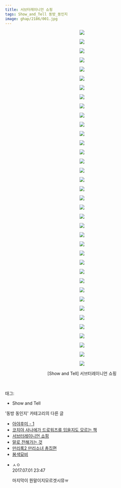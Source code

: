 ```yaml
---
title: 서브터레이니언 쇼핑
tags: Show_and_Tell 동방_동인지
image: ghap/2186/001.jpg
---
```

<div class="article">
<p style="text-align: center; clear: none; float: none;"><img src="{{ site.nasurl }}/ghap/2186/001.jpg"/></p>
<p style="text-align: center; clear: none; float: none;"><img src="{{ site.nasurl }}/ghap/2186/002.jpg"/></p>
<p style="text-align: center; clear: none; float: none;"><img src="{{ site.nasurl }}/ghap/2186/003.jpg"/></p>
<p style="text-align: center; clear: none; float: none;"><img src="{{ site.nasurl }}/ghap/2186/004.jpg"/></p>
<p style="text-align: center; clear: none; float: none;"><img src="{{ site.nasurl }}/ghap/2186/005.jpg"/></p>
<p style="text-align: center; clear: none; float: none;"><img src="{{ site.nasurl }}/ghap/2186/006.jpg"/></p>
<p style="text-align: center; clear: none; float: none;"><img src="{{ site.nasurl }}/ghap/2186/007.jpg"/></p>
<p style="text-align: center; clear: none; float: none;"><img src="{{ site.nasurl }}/ghap/2186/008.jpg"/></p>
<p style="text-align: center; clear: none; float: none;"><img src="{{ site.nasurl }}/ghap/2186/009.jpg"/></p>
<p style="text-align: center; clear: none; float: none;"><img src="{{ site.nasurl }}/ghap/2186/010.jpg"/></p>
<p style="text-align: center; clear: none; float: none;"><img src="{{ site.nasurl }}/ghap/2186/011.jpg"/></p>
<p style="text-align: center; clear: none; float: none;"><img src="{{ site.nasurl }}/ghap/2186/012.jpg"/></p>
<p style="text-align: center; clear: none; float: none;"><img src="{{ site.nasurl }}/ghap/2186/013.jpg"/></p>
<p style="text-align: center; clear: none; float: none;"><img src="{{ site.nasurl }}/ghap/2186/014.jpg"/></p>
<p style="text-align: center; clear: none; float: none;"><img src="{{ site.nasurl }}/ghap/2186/015.jpg"/></p>
<p style="text-align: center; clear: none; float: none;"><img src="{{ site.nasurl }}/ghap/2186/016.jpg"/></p>
<p style="text-align: center; clear: none; float: none;"><img src="{{ site.nasurl }}/ghap/2186/017.jpg"/></p>
<p style="text-align: center; clear: none; float: none;"><img src="{{ site.nasurl }}/ghap/2186/018.jpg"/></p>
<p style="text-align: center; clear: none; float: none;"><img src="{{ site.nasurl }}/ghap/2186/019.jpg"/></p>
<p style="text-align: center; clear: none; float: none;"><img src="{{ site.nasurl }}/ghap/2186/020.jpg"/></p>
<p style="text-align: center; clear: none; float: none;"><img src="{{ site.nasurl }}/ghap/2186/021.jpg"/></p>
<p style="text-align: center; clear: none; float: none;"><img src="{{ site.nasurl }}/ghap/2186/022.jpg"/></p>
<p style="text-align: center; clear: none; float: none;"><img src="{{ site.nasurl }}/ghap/2186/023.jpg"/></p>
<p style="text-align: center; clear: none; float: none;"><img src="{{ site.nasurl }}/ghap/2186/024.jpg"/></p>
<p style="text-align: center; clear: none; float: none;"><img src="{{ site.nasurl }}/ghap/2186/025.jpg"/></p>
<p style="text-align: center; clear: none; float: none;"><img src="{{ site.nasurl }}/ghap/2186/026.jpg"/></p>
<p style="text-align: center; clear: none; float: none;"><img src="{{ site.nasurl }}/ghap/2186/027.jpg"/></p>
<p style="text-align: center; clear: none; float: none;"><img src="{{ site.nasurl }}/ghap/2186/028.jpg"/></p>
<p style="text-align: center; clear: none; float: none;"><img src="{{ site.nasurl }}/ghap/2186/029.jpg"/></p>
<p style="text-align: center; clear: none; float: none;"><img src="{{ site.nasurl }}/ghap/2186/030.jpg"/></p>
<p style="text-align: center; clear: none; float: none;"><img src="{{ site.nasurl }}/ghap/2186/031.jpg"/></p>
<p style="text-align: center; clear: none; float: none;"><img src="{{ site.nasurl }}/ghap/2186/032.jpg"/></p>
<p style="text-align: center; clear: none; float: none;"><img src="{{ site.nasurl }}/ghap/2186/033.jpg"/></p>
<p style="text-align: center; clear: none; float: none;"><img src="{{ site.nasurl }}/ghap/2186/034.jpg"/></p>
<p style="text-align: center; clear: none; float: none;"><img src="{{ site.nasurl }}/ghap/2186/035.jpg"/></p>
<p style="text-align: center; clear: none; float: none;"><img src="{{ site.nasurl }}/ghap/2186/036.jpg"/></p>
<p style="text-align: center; clear: none; float: none;"><img src="{{ site.nasurl }}/ghap/2186/037.jpg"/></p>
<p style="text-align: center; clear: none; float: none;">[Show and Tell] 서브터레이니언 쇼핑</p>
<p><br/></p>
</div><div class="tagTrail">
<p>태그: </p>
<ul>
<li>Show and Tell</li>
</ul>
</div><div class="another">
<p>'동방 동인지' 카테고리의 다른 글</p>
<ul>
<li><a href="/2016-09-17-ghap_2189">아야후미 - 1</a></li>
<li><a href="/2016-09-17-ghap_2187">코치야 사나에가 드로워즈를 입을지도 모르는 책</a></li>
<li><a href="/2016-09-17-ghap_2186">서브터레이니언 쇼핑</a></li>
<li><a href="/2016-09-16-ghap_2185">말로 전해가는 것</a></li>
<li><a href="/2016-09-16-ghap_2184">만리록2  만리소녀 총집편</a></li>
<li><a href="/2016-09-16-ghap_2181">봄색묘비</a></li>
</ul>
</div><div class="cb_module cb_fluid">
<div class="cb_wrt cb_profile">
<div class="comment">
<ul>
<li class="cb_thumb_off" id="comment15027129">
<div class="cb_comment_area">
<div class="cb_info_area">
<div class="cb_section">
<span class="cb_nick_name">ㅅㅇ</span>
</div>
<div class="cb_section">
<span class="cb_date">2017.07.01 23:47 </span>
</div>
</div>
<div class="cb_dsc_comment">
<p class="cb_dsc">
											마지막이 뭔말이지모르겟시뮤ㅠ
										</p>
</div>
</div></li>
</ul>
</div>
</div><!-- commentList close -->
</div>